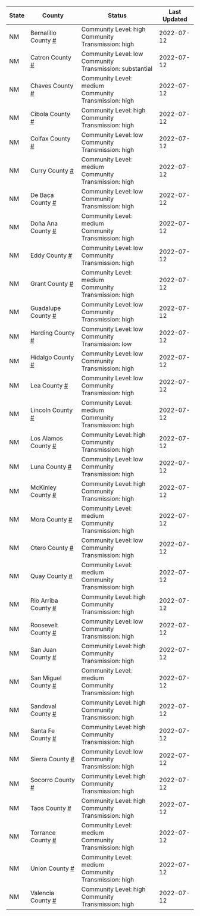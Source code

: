 State | County | Status | Last Updated
--- | --- | --- | --- 
NM | Bernalillo County <a href="#bernalillo_county">#</a> | <a name="bernalillo_county"></a>Community Level: high<br/>Community Transmission: high | 2022-07-12
NM | Catron County <a href="#catron_county">#</a> | <a name="catron_county"></a>Community Level: low<br/>Community Transmission: substantial | 2022-07-12
NM | Chaves County <a href="#chaves_county">#</a> | <a name="chaves_county"></a>Community Level: medium<br/>Community Transmission: high | 2022-07-12
NM | Cibola County <a href="#cibola_county">#</a> | <a name="cibola_county"></a>Community Level: high<br/>Community Transmission: high | 2022-07-12
NM | Colfax County <a href="#colfax_county">#</a> | <a name="colfax_county"></a>Community Level: low<br/>Community Transmission: high | 2022-07-12
NM | Curry County <a href="#curry_county">#</a> | <a name="curry_county"></a>Community Level: medium<br/>Community Transmission: high | 2022-07-12
NM | De Baca County <a href="#de_baca_county">#</a> | <a name="de_baca_county"></a>Community Level: low<br/>Community Transmission: high | 2022-07-12
NM | Doña Ana County <a href="#doña_ana_county">#</a> | <a name="doña_ana_county"></a>Community Level: medium<br/>Community Transmission: high | 2022-07-12
NM | Eddy County <a href="#eddy_county">#</a> | <a name="eddy_county"></a>Community Level: low<br/>Community Transmission: high | 2022-07-12
NM | Grant County <a href="#grant_county">#</a> | <a name="grant_county"></a>Community Level: medium<br/>Community Transmission: high | 2022-07-12
NM | Guadalupe County <a href="#guadalupe_county">#</a> | <a name="guadalupe_county"></a>Community Level: low<br/>Community Transmission: high | 2022-07-12
NM | Harding County <a href="#harding_county">#</a> | <a name="harding_county"></a>Community Level: low<br/>Community Transmission: low | 2022-07-12
NM | Hidalgo County <a href="#hidalgo_county">#</a> | <a name="hidalgo_county"></a>Community Level: low<br/>Community Transmission: high | 2022-07-12
NM | Lea County <a href="#lea_county">#</a> | <a name="lea_county"></a>Community Level: low<br/>Community Transmission: high | 2022-07-12
NM | Lincoln County <a href="#lincoln_county">#</a> | <a name="lincoln_county"></a>Community Level: medium<br/>Community Transmission: high | 2022-07-12
NM | Los Alamos County <a href="#los_alamos_county">#</a> | <a name="los_alamos_county"></a>Community Level: high<br/>Community Transmission: high | 2022-07-12
NM | Luna County <a href="#luna_county">#</a> | <a name="luna_county"></a>Community Level: low<br/>Community Transmission: high | 2022-07-12
NM | McKinley County <a href="#mckinley_county">#</a> | <a name="mckinley_county"></a>Community Level: high<br/>Community Transmission: high | 2022-07-12
NM | Mora County <a href="#mora_county">#</a> | <a name="mora_county"></a>Community Level: medium<br/>Community Transmission: high | 2022-07-12
NM | Otero County <a href="#otero_county">#</a> | <a name="otero_county"></a>Community Level: low<br/>Community Transmission: high | 2022-07-12
NM | Quay County <a href="#quay_county">#</a> | <a name="quay_county"></a>Community Level: medium<br/>Community Transmission: high | 2022-07-12
NM | Rio Arriba County <a href="#rio_arriba_county">#</a> | <a name="rio_arriba_county"></a>Community Level: high<br/>Community Transmission: high | 2022-07-12
NM | Roosevelt County <a href="#roosevelt_county">#</a> | <a name="roosevelt_county"></a>Community Level: low<br/>Community Transmission: high | 2022-07-12
NM | San Juan County <a href="#san_juan_county">#</a> | <a name="san_juan_county"></a>Community Level: high<br/>Community Transmission: high | 2022-07-12
NM | San Miguel County <a href="#san_miguel_county">#</a> | <a name="san_miguel_county"></a>Community Level: medium<br/>Community Transmission: high | 2022-07-12
NM | Sandoval County <a href="#sandoval_county">#</a> | <a name="sandoval_county"></a>Community Level: high<br/>Community Transmission: high | 2022-07-12
NM | Santa Fe County <a href="#santa_fe_county">#</a> | <a name="santa_fe_county"></a>Community Level: high<br/>Community Transmission: high | 2022-07-12
NM | Sierra County <a href="#sierra_county">#</a> | <a name="sierra_county"></a>Community Level: low<br/>Community Transmission: high | 2022-07-12
NM | Socorro County <a href="#socorro_county">#</a> | <a name="socorro_county"></a>Community Level: high<br/>Community Transmission: high | 2022-07-12
NM | Taos County <a href="#taos_county">#</a> | <a name="taos_county"></a>Community Level: high<br/>Community Transmission: high | 2022-07-12
NM | Torrance County <a href="#torrance_county">#</a> | <a name="torrance_county"></a>Community Level: medium<br/>Community Transmission: high | 2022-07-12
NM | Union County <a href="#union_county">#</a> | <a name="union_county"></a>Community Level: medium<br/>Community Transmission: high | 2022-07-12
NM | Valencia County <a href="#valencia_county">#</a> | <a name="valencia_county"></a>Community Level: high<br/>Community Transmission: high | 2022-07-12
